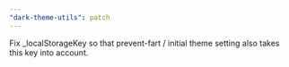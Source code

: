 ```yaml
---
"dark-theme-utils": patch
---
```


Fix \_localStorageKey so that prevent-fart / initial theme setting also takes this key into account.
